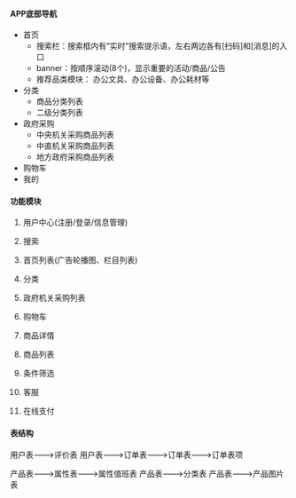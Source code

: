 #### APP底部导航
* 首页
  * 搜索栏：搜索框内有“实时”搜索提示语，左右两边各有[扫码]和[消息]的入口
  * banner：按顺序滚动(8个)，显示重要的活动/商品/公告
  * 推荐品类模块： 办公文具、办公设备、办公耗材等
* 分类
  * 商品分类列表
  * 二级分类列表
* 政府采购
  * 中央机关采购商品列表
  * 中直机关采购商品列表
  * 地方政府采购商品列表
* 购物车
* 我的


#### 功能模块

1. 用户中心(注册/登录/信息管理)

2. 搜索

3. 首页列表(广告轮播图、栏目列表)

4. 分类

5. 政府机关采购列表

6. 购物车

8. 商品详情

9. 商品列表

10. 条件筛选

10. 客服

11. 在线支付



 #### 表结构

 用户表--->评价表
 用户表--->订单表--->订单表--->订单表项   

 产品表--->属性表--->属性值班表
 产品表--->分类表
 产品表--->产品图片表

